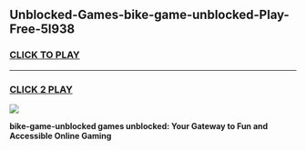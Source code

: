 
## Unblocked-Games-bike-game-unblocked-Play-Free-5l938
<h3>
<a href="https://premium76.site?title=bike-game-unblocked&ref=10A">CLICK TO PLAY</a></h3>
<hr>

<h3>
<a href="https://premium76.site?title=bike-game-unblocked&ref=10A">CLICK 2 PLAY</a>
  
</h3>

<a href="https://premium76.site?title=bike-game-unblocked&ref=10A"><img src="https://clearcache.store/games.png"></a>


**bike-game-unblocked games unblocked: Your Gateway to Fun and Accessible Online Gaming**

